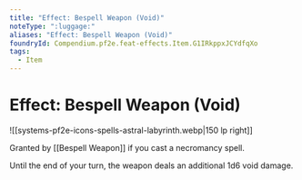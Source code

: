 ```yaml
---
title: "Effect: Bespell Weapon (Void)"
noteType: ":luggage:"
aliases: "Effect: Bespell Weapon (Void)"
foundryId: Compendium.pf2e.feat-effects.Item.G1IRkppxJCYdfqXo
tags:
  - Item
---
```


# Effect: Bespell Weapon (Void)
![[systems-pf2e-icons-spells-astral-labyrinth.webp|150 lp right]]

Granted by [[Bespell Weapon]] if you cast a necromancy spell.

Until the end of your turn, the weapon deals an additional 1d6 void damage.
